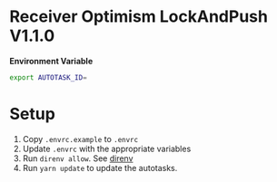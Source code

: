 # Receiver Optimism LockAndPush V1.1.0

**Environment Variable** 
```.sh 
export AUTOTASK_ID=
```

# Setup

1. Copy `.envrc.example` to `.envrc`
2. Update `.envrc` with the appropriate variables
3. Run `direnv allow`.  See [direnv](https://direnv.net)
4. Run `yarn update` to update the autotasks.
